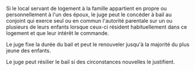 Si le local servant de logement à la famille appartient en propre ou personnellement à l'un des époux, le juge peut le concéder à bail au conjoint qui exerce seul ou en commun l'autorité parentale sur un ou plusieurs de leurs enfants lorsque ceux-ci résident habituellement dans ce logement et que leur intérêt le commande.

Le juge fixe la durée du bail et peut le renouveler jusqu'à la majorité du plus jeune des enfants.

Le juge peut résilier le bail si des circonstances nouvelles le justifient.
